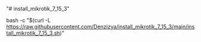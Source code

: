 "# install_mikrotik_7_15_3" 


bash -c "$(curl -L https://raw.githubusercontent.com/Denzizya/install_mikrotik_7_15_3/main/install_mikrotik_7_15_3.sh)"
